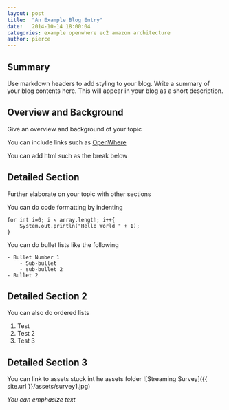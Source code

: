 ```yaml
---
layout: post
title:  "An Example Blog Entry"
date:   2014-10-14 18:00:04
categories: example openwhere ec2 amazon architecture
author: pierce
---
```


## Summary
Use markdown headers to add styling to your blog. Write a summary of your blog contents here. This will appear in your blog as a short description.

## Overview and Background
Give an overview and background of your topic

You can include links such as [OpenWhere](http://www.openwhere.com/)

You can add html such as the break below
<br/>

## Detailed Section
Further elaborate on your topic with other sections

You can do code formatting by indenting

    for int i=0; i < array.length; i++{
        System.out.println("Hello World " + 1);
    }

You can do bullet lists like the following

    - Bullet Number 1
        - Sub-bullet
        - sub-bullet 2
    - Bullet 2

## Detailed Section 2
You can also do ordered lists

1. Test
1. Test 2
1. Test 3

## Detailed Section 3
You can link to assets stuck int he assets folder
![Streaming Survey]({{ site.url }}/assets/survey1.jpg)

*You can emphasize text*
<br/>
